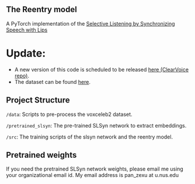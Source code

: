 ## The Reentry model

A PyTorch implementation of the [Selective Listening by Synchronizing Speech with Lips](https://ieeexplore.ieee.org/document/9721129)

# Update:
* A new version of this code is scheduled to be released [here (ClearVoice repo)](https://github.com/modelscope/ClearVoice). 
* The dataset can be found [here](https://huggingface.co/datasets/alibabasglab/KUL-mix).


## Project Structure

`/data`: Scripts to pre-process the voxceleb2 dataset.

`/pretrained_slsyn`: The pre-trained SLSyn network to extract embeddings.

`/src`: The training scripts of the slsyn network and the reentry model.



## Pretrained weights

If you need the pretrained SLSyn network weights, please email me using your organizational email id. My email address is pan_zexu at u.nus.edu

